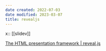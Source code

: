 ```yaml
---
date created: 2022-07-03
date modified: 2023-03-07
title: revealjs
---
```


x:: [[slidev]]

[The HTML presentation framework | reveal.js](https://revealjs.com/?demo)
